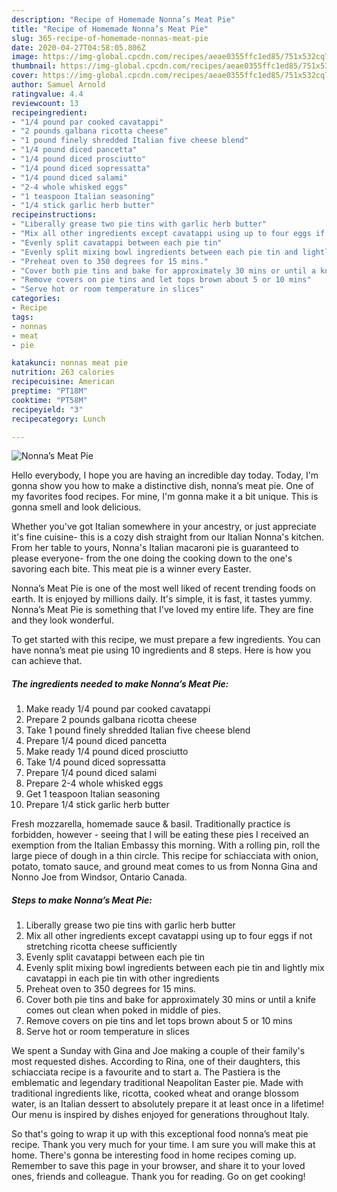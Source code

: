 ```yaml
---
description: "Recipe of Homemade Nonna’s Meat Pie"
title: "Recipe of Homemade Nonna’s Meat Pie"
slug: 365-recipe-of-homemade-nonnas-meat-pie
date: 2020-04-27T04:58:05.806Z
image: https://img-global.cpcdn.com/recipes/aeae0355ffc1ed85/751x532cq70/nonnas-meat-pie-recipe-main-photo.jpg
thumbnail: https://img-global.cpcdn.com/recipes/aeae0355ffc1ed85/751x532cq70/nonnas-meat-pie-recipe-main-photo.jpg
cover: https://img-global.cpcdn.com/recipes/aeae0355ffc1ed85/751x532cq70/nonnas-meat-pie-recipe-main-photo.jpg
author: Samuel Arnold
ratingvalue: 4.4
reviewcount: 13
recipeingredient:
- "1/4 pound par cooked cavatappi"
- "2 pounds galbana ricotta cheese"
- "1 pound finely shredded Italian five cheese blend"
- "1/4 pound diced pancetta"
- "1/4 pound diced prosciutto"
- "1/4 pound diced sopressatta"
- "1/4 pound diced salami"
- "2-4 whole whisked eggs"
- "1 teaspoon Italian seasoning"
- "1/4 stick garlic herb butter"
recipeinstructions:
- "Liberally grease two pie tins with garlic herb butter"
- "Mix all other ingredients except cavatappi using up to four eggs if not stretching ricotta cheese sufficiently"
- "Evenly split cavatappi between each pie tin"
- "Evenly split mixing bowl ingredients between each pie tin and lightly mix cavatappi in each pie tin with other ingredients"
- "Preheat oven to 350 degrees for 15 mins."
- "Cover both pie tins and bake for approximately 30 mins or until a knife comes out clean when poked in middle of pies."
- "Remove covers on pie tins and let tops brown about 5 or 10 mins"
- "Serve hot or room temperature in slices"
categories:
- Recipe
tags:
- nonnas
- meat
- pie

katakunci: nonnas meat pie 
nutrition: 263 calories
recipecuisine: American
preptime: "PT18M"
cooktime: "PT58M"
recipeyield: "3"
recipecategory: Lunch

---
```



![Nonna’s Meat Pie](https://img-global.cpcdn.com/recipes/aeae0355ffc1ed85/751x532cq70/nonnas-meat-pie-recipe-main-photo.jpg)

Hello everybody, I hope you are having an incredible day today. Today, I'm gonna show you how to make a distinctive dish, nonna’s meat pie. One of my favorites food recipes. For mine, I'm gonna make it a bit unique. This is gonna smell and look delicious.

Whether you&#39;ve got Italian somewhere in your ancestry, or just appreciate it&#39;s fine cuisine- this is a cozy dish straight from our Italian Nonna&#39;s kitchen. From her table to yours, Nonna&#39;s Italian macaroni pie is guaranteed to please everyone- from the one doing the cooking down to the one&#39;s savoring each bite. This meat pie is a winner every Easter.

Nonna’s Meat Pie is one of the most well liked of recent trending foods on earth. It is enjoyed by millions daily. It's simple, it is fast, it tastes yummy. Nonna’s Meat Pie is something that I've loved my entire life. They are fine and they look wonderful.


To get started with this recipe, we must prepare a few ingredients. You can have nonna’s meat pie using 10 ingredients and 8 steps. Here is how you can achieve that.

<!--inarticleads1-->

##### The ingredients needed to make Nonna’s Meat Pie:

1. Make ready 1/4 pound par cooked cavatappi
1. Prepare 2 pounds galbana ricotta cheese
1. Take 1 pound finely shredded Italian five cheese blend
1. Prepare 1/4 pound diced pancetta
1. Make ready 1/4 pound diced prosciutto
1. Take 1/4 pound diced sopressatta
1. Prepare 1/4 pound diced salami
1. Prepare 2-4 whole whisked eggs
1. Get 1 teaspoon Italian seasoning
1. Prepare 1/4 stick garlic herb butter


Fresh mozzarella, homemade sauce &amp; basil. Traditionally practice is forbidden, however - seeing that I will be eating these pies I received an exemption from the Italian Embassy this morning. With a rolling pin, roll the large piece of dough in a thin circle. This recipe for schiacciata with onion, potato, tomato sauce, and ground meat comes to us from Nonna Gina and Nonno Joe from Windsor, Ontario Canada. 

<!--inarticleads2-->

##### Steps to make Nonna’s Meat Pie:

1. Liberally grease two pie tins with garlic herb butter
1. Mix all other ingredients except cavatappi using up to four eggs if not stretching ricotta cheese sufficiently
1. Evenly split cavatappi between each pie tin
1. Evenly split mixing bowl ingredients between each pie tin and lightly mix cavatappi in each pie tin with other ingredients
1. Preheat oven to 350 degrees for 15 mins.
1. Cover both pie tins and bake for approximately 30 mins or until a knife comes out clean when poked in middle of pies.
1. Remove covers on pie tins and let tops brown about 5 or 10 mins
1. Serve hot or room temperature in slices


We spent a Sunday with Gina and Joe making a couple of their family&#39;s most requested dishes. According to Rina, one of their daughters, this schiacciata recipe is a favourite and to start a. The Pastiera is the emblematic and legendary traditional Neapolitan Easter pie. Made with traditional ingredients like, ricotta, cooked wheat and orange blossom water, is an Italian dessert to absolutely prepare it at least once in a lifetime! Our menu is inspired by dishes enjoyed for generations throughout Italy. 

So that's going to wrap it up with this exceptional food nonna’s meat pie recipe. Thank you very much for your time. I am sure you will make this at home. There's gonna be interesting food in home recipes coming up. Remember to save this page in your browser, and share it to your loved ones, friends and colleague. Thank you for reading. Go on get cooking!

